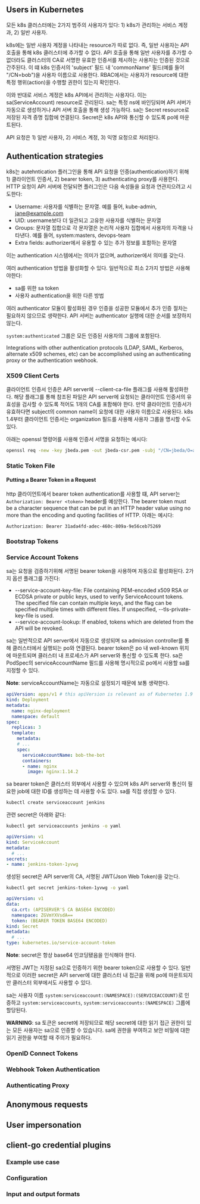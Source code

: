 ## Users in Kubernetes
모든 k8s 클러스터에는 2가지 범주의 사용자가 있다: 1) k8s가 관리하는 서비스 계정과, 2) 일반 사용자.

k8s에는 일반 사용자 계정을 나타내는 resource가 따로 없다. 즉, 일반 사용자는 API 호출을 통해 k8s 클러스터에 추가할 수 없다. API 호출을 통해 일반 사용자를 추가할 수 없더라도 클러스터의 CA로 서명한 유효한 인증서를 제시하는 사용자는 인증된 것으로 간주된다. 이 떄 k8s 인증서의 'subject' 필드 내 'commonName' 필드(예를 들어 "/CN=bob")을 사용자 이름으로 사용한다. RBAC에서는 사용자가 resource에 대한 특정 행위(action)을 수행할 권한이 있는지 확인한다.

이와 반대로 서비스 계정은 k8s API에서 관리하는 사용자다. 이는 sa(ServiceAccount) resource로 관리된다. sa는 특정 ns에 바인딩되며 API 서버가 자동으로 생성하거나 API 서버 호출을 통해 생성 가능하다. sa는 Secret resource로 저장된 자격 증명 집합에 연결된다. Secret은 k8s API와 통신할 수 있도록 po에 마운트된다.

API 요청은 1) 일반 사용자, 2) 서비스 계정, 3) 익명 요청으로 처리된다.

## Authentication strategies
k8s는 autehntication 플러그인을 통해 API 요청을 인증(authentication)하기 위해 1) 클라이언트 인증서, 2) bearer token, 3) authenticating proxy를 사용한다. HTTP 요청이 API 서버에 전달되면 플러그인은 다음 속성들을 요청과 연관지으려고 시도한다:

- Username: 사용자를 식별하는 문자열. 예를 들어, kube-admin, jane@example.com
- UID: username보다 더 일관되고 고유한 사용자를 식별하는 문자열
- Groups: 문자열 집합으로 각 문자열은 논리적 사용자 집합에서 사용자의 자격을 나타낸다. 예를 들어, system:masters, devops-team
- Extra fields: authorizer에서 유용할 수 있는 추가 정보를 포함하는 문자열

이는 authentication 시스템에서는 의미가 없으며, authorizer에서 의미를 갖는다.

여러 authentication 방법을 활성화할 수 있다. 일반적으로 최소 2가지 방법은 사용해야한다:

- sa를 위한 sa token
- 사용자 authentication을 위한 다른 방법

여러 authenticator 모듈이 활성화된 경우 인증을 성공한 모듈에서 추가 인증 절차는 필요하지 않으므로 생략한다. API 서버는 authenticator 실행에 대한 순서를 보장하지 않는다.

`system:authenticated` 그룹은 모든 인증된 사용자의 그룹에 포함된다.

Integrations with other authentication protocols (LDAP, SAML, Kerberos, alternate x509 schemes, etc) can be accomplished using an authenticating proxy or the authentication webhook.

### X509 Client Certs
클라이언트 인증서 인증은 API server에 --client-ca-file 플래그를 사용해 활성화한다. 해당 플래그를 통해 참조된 파일은 API server에 요청되는 클라이언트 인증서의 유효성을 검사할 수 있도록 적어도 1개의 CA를 포함해야 한다. 만약 클라이언트 인증서가 유효하다면 subject의 common name이 요청에 대한 사용자 이름으로 사용된다. k8s 1.4부터 클라이언트 인증서는 organization 필드를 사용해 사용자 그룹을 명시할 수도 있다.

아래는 openssl 명령어를 사용해 인증서 서명을 요청하는 예시다:

``` bash
openssl req -new -key jbeda.pem -out jbeda-csr.pem -subj "/CN=jbeda/O=app1/O=app2"
```

### Static Token File

#### Putting a Bearer Token in a Request
http 클라이언트에서 bearer token authentication를 사용할 떄, API server는 `Authorization: Bearer <token>` header를 예상한다. The bearer token must be a character sequence that can be put in an HTTP header value using no more than the encoding and quoting facilities of HTTP. 아래는 예시다:

``` http
Authorization: Bearer 31ada4fd-adec-460c-809a-9e56ceb75269
```

### Bootstrap Tokens
### Service Account Tokens
sa는 요청을 검증하기위해 서명된 bearer token을 사용하며 자동으로 활성화된다. 2가지 옵션 플래그를 가진다:

- --service-account-key-file: File containing PEM-encoded x509 RSA or ECDSA private or public keys, used to verify ServiceAccount tokens. The specified file can contain multiple keys, and the flag can be specified multiple times with different files. If unspecified, --tls-private-key-file is used.
- --service-account-lookup: If enabled, tokens which are deleted from the API will be revoked.

sa는 일반적으로 API server에서 자동으로 생성되며 sa admission controller를 통해 클러스터에서 실행되는 po와 연결된다. bearer token은 po 내 well-known 위치에 마운트되며 클러스터 내 프로세스가 API server와 통신할 수 있도록 한다. sa은 PodSpec의 serviceAccountName 필드를 사용해 명시적으로 po에서 사용할 sa를 지정할 수 있다.

**Note**: serviceAccountName는 자동으로 설정되기 때문에 보통 생략한다.

``` yaml
apiVersion: apps/v1 # this apiVersion is relevant as of Kubernetes 1.9
kind: Deployment
metadata:
  name: nginx-deployment
  namespace: default
spec:
  replicas: 3
  template:
    metadata:
    # ...
    spec:
      serviceAccountName: bob-the-bot
      containers:
      - name: nginx
        image: nginx:1.14.2
```

sa bearer token은 클러스터 외부에서 사용할 수 있으며 k8s API server와 통신이 필요한 job에 대한 ID를 생성하는 데 사용할 수도 있다. sa를 직접 생성할 수 있다.

``` bash
kubectl create serviceaccount jenkins
```

관련 secret은 아래와 같다:

``` bash
kubectl get serviceaccounts jenkins -o yaml
```

``` yaml
apiVersion: v1
kind: ServiceAccount
metadata:
  # ...
secrets:
- name: jenkins-token-1yvwg
```

생성된 secret은 API server의 CA, 서명된 JWT(Json Web Token)을 갖는다.

``` bash
kubectl get secret jenkins-token-1yvwg -o yaml
```

``` yaml
apiVersion: v1
data:
  ca.crt: (APISERVER'S CA BASE64 ENCODED)
  namespace: ZGVmYXVsdA==
  token: (BEARER TOKEN BASE64 ENCODED)
kind: Secret
metadata:
  # ...
type: kubernetes.io/service-account-token
```

**Note**: secret은 항상 base64 인코딩됐음을 인식해야 한다.

서명된 JWT는 지정된 sa으로 인증하기 위한 bearer token으로 사용할 수 있다. 일반적으로 이러한 secret은 API server에 대한 클러스터 내 접근을 위해 po에 마운트되지만 클러스터 외부에서도 사용할 수 있다.

sa는 사용자 이름 `system:serviceaccount:(NAMESPACE):(SERVICEACCOUNT)`로 인증하고 `system:serviceaccounts`, `system:serviceaccounts:(NAMESPACE)` 그룹에 할당된다.

**WARNING**: sa 토큰은 secret에 저장되므로 해당 secret에 대한 읽기 접근 권한이 있는 모든 사용자는 sa으로 인증할 수 있습니다. sa에 권한을 부여하고 보안 비밀에 대한 읽기 권한을 부여할 때 주의가 필요하다.

### OpenID Connect Tokens
### Webhook Token Authentication
### Authenticating Proxy
## Anonymous requests
## User impersonation
## client-go credential plugins
### Example use case
### Configuration
### Input and output formats